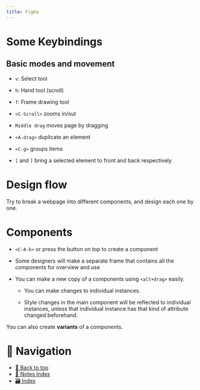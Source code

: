 ```yaml
---
title: Figma
---
```


# Some Keybindings

## Basic modes and movement

-   `v`: Select tool
-   `h`: Hand tool (scroll)
-   `f`: Frame drawing tool

-   `<C-Scroll>` zooms in/out
-   `Middle drag` moves page by dragging
-   `<A-drag>` duplicate an element
-   `<C-g>` groups items
-   `[` and `]` bring a selected element to front and back respectively

# Design flow

Try to break a webpage into different components, and design each one by one.

# Components

-   `<C-A-k>` or press the button on top to create a component
-   Some designers will make a separate frame that contains all the components
    for overview and use
-   You can make a new copy of a components using `<alt+drag>` easily.

    -   You can make changes to individual instances.

    -   Style changes in the main component will be reflected to individual
        instances, unless that individual instance has that kind of attribute
        changed beforehand.

You can also create **variants** of a components.

# 🧭 Navigation

-   [🔼 Back to top](#)
-   [📑 Notes Index](../index.md)
-   [🗃️ Index](/media/mikeX/Nextcloud/index.md)
